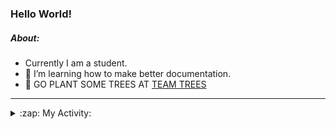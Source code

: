 ### Hello World!

##### About:
- Currently I am a student.
- 🌱 I’m learning how to make better documentation.
- 🌱 GO PLANT SOME TREES AT [TEAM TREES](https://teamtrees.org/)

---
<details>
  <summary>:zap: My Activity:</summary>
  
<!--START_SECTION:waka-->
![Code Time](http://img.shields.io/badge/Code%20Time-1%2C249%20hrs%2026%20mins-blue)

**I'm a Night 🦉** 

```text
🌞 Morning                2076 commits        ███░░░░░░░░░░░░░░░░░░░░░░   10.34 % 
🌆 Daytime                6705 commits        ████████░░░░░░░░░░░░░░░░░   33.40 % 
🌃 Evening                5795 commits        ███████░░░░░░░░░░░░░░░░░░   28.87 % 
🌙 Night                  5500 commits        ███████░░░░░░░░░░░░░░░░░░   27.40 % 
```
📅 **I'm Most Productive on Wednesday** 

```text
Monday                   2748 commits        ███░░░░░░░░░░░░░░░░░░░░░░   13.69 % 
Tuesday                  2745 commits        ███░░░░░░░░░░░░░░░░░░░░░░   13.67 % 
Wednesday                4733 commits        ██████░░░░░░░░░░░░░░░░░░░   23.58 % 
Thursday                 2652 commits        ███░░░░░░░░░░░░░░░░░░░░░░   13.21 % 
Friday                   2185 commits        ███░░░░░░░░░░░░░░░░░░░░░░   10.88 % 
Saturday                 1750 commits        ██░░░░░░░░░░░░░░░░░░░░░░░   08.72 % 
Sunday                   3263 commits        ████░░░░░░░░░░░░░░░░░░░░░   16.25 % 
```


📊 **This Week I Spent My Time On** 

```text
🔥 Editors: 
Android Studio           3 hrs 47 mins       ███████████████████░░░░░░   77.88 % 
IntelliJ                 45 mins             ████░░░░░░░░░░░░░░░░░░░░░   15.57 % 
VS Code                  19 mins             ██░░░░░░░░░░░░░░░░░░░░░░░   06.55 % 

🐱‍💻 Projects: 
e-wallet                 2 hrs 48 mins       ██████████████░░░░░░░░░░░   57.53 % 
library_management_system38 mins             ███░░░░░░░░░░░░░░░░░░░░░░   13.14 % 
Unknown Project          20 mins             ██░░░░░░░░░░░░░░░░░░░░░░░   06.92 % 
CSE224-Fundamentals-of-An16 mins             █░░░░░░░░░░░░░░░░░░░░░░░░   05.80 % 
py-series                16 mins             █░░░░░░░░░░░░░░░░░░░░░░░░   05.60 % 
```


 Last Updated on 04/11/2023 00:17:41 UTC
<!--END_SECTION:waka-->
</details>
